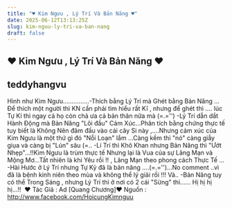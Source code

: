 ```yaml
---
title: "♥ Kim Ngưu , Lý Trí Và Bản Năng ♥"
date: 2025-06-12T13:13:25Z
slug: kim-nguu-ly-tri-va-ban-nang
draft: false
---
```


## ♥ Kim Ngưu , Lý Trí Và Bản Năng ♥

## teddyhangvu

Hình như Kim Ngưu...​.​.​.​.​.​.​.​.​.​.​.​.​-Thích bằng Lý Trí mà Ghét bằng Bản Năng ...​Để thích một người thì KN cần phải tìm hiểu rất Kĩ , nhưng để ghét thì .... lúc Tự Kỉ thì ngay cả họ còn chả ưa cả bản thân nữa mà (=.='')​ 
-Lý Trí dẫn dắt Hành Động mà Bản Năng "Lôi đầu" Cảm Xúc​...Phân tích bằng chứng thực tế tuy biết là Không Nên đâm đầu vào cái cây Si này ,....Nhưng cảm xúc của Kim Ngưu là một thứ gì đó "Nỗi Loạn" lắm ...Càng kềm thì "nó" càng giẫy giụa và càng bị "Lún" sâu (=..​ 
-Lí Trí thì Khô Khan nhưng Bản Năng thì "Ướt Nhẹp"...!!​Kim Ngưu là trùm thực tế Nhưng lại là Vua của sự Lãng Mạn và Mộng Mơ...Tất nhiên là khi Yêu rồi !! , Lãng Mạn theo phong cách Thực Tế ...​ 
-Hài Hước ở Lý Trí nhưng Tự Kỷ đã là bản năng ....(=.='')​...No comment ..vì đã là bệnh kinh niên theo mùa và không thể lý giải rồi !!!​ 
Và..​ 
-Bản Năng tuy có thể Trong Sáng , nhưng Lý Trí thì ở nơi có 2 cái "Sừng" thì...... Hị hị hị hị...!!  ​ 
♥ Tác Giả : Ad [Quang Chương]​♥ Nguồn : ​http://www.facebook.com/HoicungKimnguu​